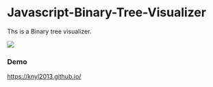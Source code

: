 # Javascript-Binary-Tree-Visualizer

Ths is a Binary tree visualizer.

<img src="https://i.imgur.com/BhcF5Zm.png"/>

<h3>Demo</h3>
<a href="https://knyl2013.github.io/">https://knyl2013.github.io/</a>

